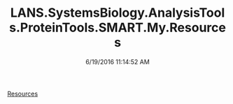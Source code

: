 ﻿---
title: LANS.SystemsBiology.AnalysisTools.ProteinTools.SMART.My.Resources
date: 6/19/2016 11:14:52 AM
---

[Resources](T-LANS.SystemsBiology.AnalysisTools.ProteinTools.SMART.My.Resources.Resources.html)

